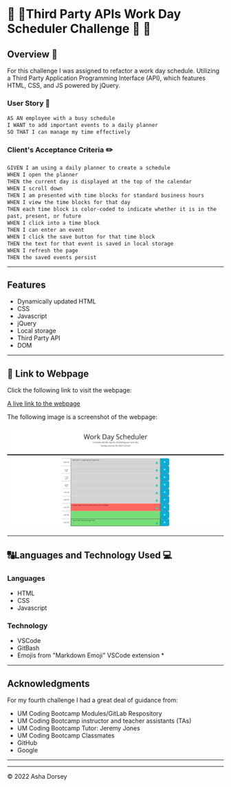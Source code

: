 # :calendar: :memo:Third Party APIs Work Day Scheduler Challenge :memo: :calendar:

## Overview :book:
For this challenge I was assigned to refactor a work day schedule.  Utilizing a Third Party Application Programming Interface (API), which features HTML, CSS, and JS powered by jQuery.


### User Story :notebook_with_decorative_cover:
```
AS AN employee with a busy schedule
I WANT to add important events to a daily planner
SO THAT I can manage my time effectively
```

### Client's Acceptance Criteria :pencil2:
```
GIVEN I am using a daily planner to create a schedule
WHEN I open the planner
THEN the current day is displayed at the top of the calendar
WHEN I scroll down
THEN I am presented with time blocks for standard business hours
WHEN I view the time blocks for that day
THEN each time block is color-coded to indicate whether it is in the past, present, or future
WHEN I click into a time block
THEN I can enter an event
WHEN I click the save button for that time block
THEN the text for that event is saved in local storage
WHEN I refresh the page
THEN the saved events persist
```

---
## Features

* Dynamically updated HTML
* CSS
* Javascript
* jQuery
* Local storage
* Third Party API
* DOM



---

## :link: Link to Webpage

Click the following link to visit the webpage:

[A live link to the webpage](https://adorsey5.github.io/work-day-scheduler/)


The following image is a screenshot of the webpage:

![Screenshot](work-day-scheduler-screenshot.png)

---
## :capital_abcd:Languages and Technology Used :computer:

### Languages
* HTML
* CSS
* Javascript


### Technology

* VSCode
* GitBash
* Emojis from "Markdown Emoji" VSCode extension *

---

## Acknowledgments

For my fourth challenge I had a great deal of guidance from:

 * UM Coding Bootcamp Modules/GitLab Respository
 * UM Coding Bootcamp instructor and teacher assistants (TAs)
 * UM Coding Bootcamp Tutor: Jeremy Jones
 * UM Coding Bootcamp Classmates
 * GitHub
 * Google


 ---

- - -
© 2022 Asha Dorsey